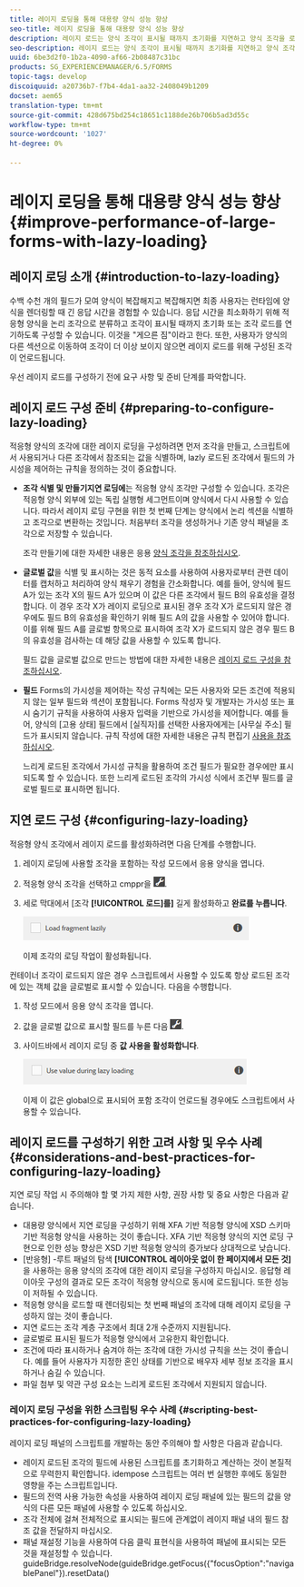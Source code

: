 ```yaml
---
title: 레이지 로딩을 통해 대용량 양식 성능 향상
seo-title: 레이지 로딩을 통해 대용량 양식 성능 향상
description: 레이지 로드는 양식 조각이 표시될 때까지 초기화를 지연하고 양식 조각을 로딩하여 크고 복잡한 적응형 양식의 성능을 크게 향상시켜 줍니다.
seo-description: 레이지 로드는 양식 조각이 표시될 때까지 초기화를 지연하고 양식 조각을 로딩하여 크고 복잡한 적응형 양식의 성능을 크게 향상시켜 줍니다.
uuid: 6be3d2f0-1b2a-4090-af66-2b08487c31bc
products: SG_EXPERIENCEMANAGER/6.5/FORMS
topic-tags: develop
discoiquuid: a20736b7-f7b4-4da1-aa32-2408049b1209
docset: aem65
translation-type: tm+mt
source-git-commit: 428d675bd254c18651c1188de26b706b5ad3d55c
workflow-type: tm+mt
source-wordcount: '1027'
ht-degree: 0%

---
```



# 레이지 로딩을 통해 대용량 양식 성능 향상{#improve-performance-of-large-forms-with-lazy-loading}

## 레이지 로딩 소개 {#introduction-to-lazy-loading}

수백 수천 개의 필드가 모여 양식이 복잡해지고 복잡해지면 최종 사용자는 런타임에 양식을 렌더링할 때 긴 응답 시간을 경험할 수 있습니다. 응답 시간을 최소화하기 위해 적응형 양식을 논리 조각으로 분류하고 조각이 표시될 때까지 초기화 또는 조각 로드를 연기하도록 구성할 수 있습니다. 이것을 &quot;게으른 짐&quot;이라고 한다. 또한, 사용자가 양식의 다른 섹션으로 이동하여 조각이 더 이상 보이지 않으면 레이지 로드를 위해 구성된 조각이 언로드됩니다.

우선 레이지 로드를 구성하기 전에 요구 사항 및 준비 단계를 파악합니다.

## 레이지 로드 구성 준비 {#preparing-to-configure-lazy-loading}

적응형 양식의 조각에 대한 레이지 로딩을 구성하려면 먼저 조각을 만들고, 스크립트에서 사용되거나 다른 조각에서 참조되는 값을 식별하며, lazly 로드된 조각에서 필드의 가시성을 제어하는 규칙을 정의하는 것이 중요합니다.

* **조각 식별 및 만들기지연 로딩에**&#x200B;는 적응형 양식 조각만 구성할 수 있습니다. 조각은 적응형 양식 외부에 있는 독립 실행형 세그먼트이며 양식에서 다시 사용할 수 있습니다. 따라서 레이지 로딩 구현을 위한 첫 번째 단계는 양식에서 논리 섹션을 식별하고 조각으로 변환하는 것입니다. 처음부터 조각을 생성하거나 기존 양식 패널을 조각으로 저장할 수 있습니다.

   조각 만들기에 대한 자세한 내용은 응용 [양식 조각을 참조하십시오](../../forms/using/adaptive-form-fragments.md).

* **글로벌 값**&#x200B;을 식별 및 표시하는 것은 동적 요소를 사용하여 사용자로부터 관련 데이터를 캡처하고 처리하여 양식 채우기 경험을 간소화합니다. 예를 들어, 양식에 필드 A가 있는 조각 X의 필드 A가 있으며 이 값은 다른 조각에서 필드 B의 유효성을 결정합니다. 이 경우 조각 X가 레이지 로딩으로 표시된 경우 조각 X가 로드되지 않은 경우에도 필드 B의 유효성을 확인하기 위해 필드 A의 값을 사용할 수 있어야 합니다. 이를 위해 필드 A를 글로벌 항목으로 표시하여 조각 X가 로드되지 않은 경우 필드 B의 유효성을 검사하는 데 해당 값을 사용할 수 있도록 합니다.

   필드 값을 글로벌 값으로 만드는 방법에 대한 자세한 내용은 [레이지 로드 구성을 참조하십시오](../../forms/using/lazy-loading-adaptive-forms.md#p-configuring-lazy-loading-p).

* **필드** Forms의 가시성을 제어하는 작성 규칙에는 모든 사용자와 모든 조건에 적용되지 않는 일부 필드와 섹션이 포함됩니다. Forms 작성자 및 개발자는 가시성 또는 표시 숨기기 규칙을 사용하여 사용자 입력을 기반으로 가시성을 제어합니다. 예를 들어, 양식의 [고용 상태] 필드에서 [실직자]를 선택한 사용자에게는 [사무실 주소] 필드가 표시되지 않습니다. 규칙 작성에 대한 자세한 내용은 규칙 편집기 [사용을 참조하십시오](../../forms/using/rule-editor.md).

   느리게 로드된 조각에서 가시성 규칙을 활용하여 조건 필드가 필요한 경우에만 표시되도록 할 수 있습니다. 또한 느리게 로드된 조각의 가시성 식에서 조건부 필드를 글로벌 필드로 표시하면 됩니다.

## 지연 로드 구성 {#configuring-lazy-loading}

적응형 양식 조각에서 레이지 로드를 활성화하려면 다음 단계를 수행합니다.

1. 레이지 로딩에 사용할 조각을 포함하는 작성 모드에서 응용 양식을 엽니다.
1. 적응형 양식 조각을 선택하고 cmppr을 ![누릅니다](assets/cmppr.png).
1. 세로 막대에서 [조각 **[!UICONTROL 로드]를]** 길게 활성화하고 **완료를 누릅니다**.

   ![적응형 양식 조각에 대해 레이지 로딩 사용](assets/lazy-loading-fragment.png)

   이제 조각의 로딩 작업이 활성화됩니다.

컨테이너 조각이 로드되지 않은 경우 스크립트에서 사용할 수 있도록 항상 로드된 조각에 있는 객체 값을 글로벌로 표시할 수 있습니다. 다음을 수행합니다.

1. 작성 모드에서 응용 양식 조각을 엽니다.
1. 값을 글로벌 값으로 표시할 필드를 누른 다음 ![cmppr을 누릅니다](assets/cmppr.png).
1. 사이드바에서 레이지 로딩 중 **값 사용을 활성화합니다**.

   ![사이드바의 레이지 로딩 필드](assets/enable-lazy-loading.png)

   이제 이 값은 global으로 표시되어 포함 조각이 언로드될 경우에도 스크립트에서 사용할 수 있습니다.

## 레이지 로드를 구성하기 위한 고려 사항 및 우수 사례 {#considerations-and-best-practices-for-configuring-lazy-loading}

지연 로딩 작업 시 주의해야 할 몇 가지 제한 사항, 권장 사항 및 중요 사항은 다음과 같습니다.

* 대용량 양식에서 지연 로딩을 구성하기 위해 XFA 기반 적응형 양식에 XSD 스키마 기반 적응형 양식을 사용하는 것이 좋습니다. XFA 기반 적응형 양식의 지연 로딩 구현으로 인한 성능 향상은 XSD 기반 적응형 양식의 증가보다 상대적으로 낮습니다.
* [반응형] -루트 패널의 탐색 **[!UICONTROL 레이아웃 없이 한 페이지에서 모든 것]** 을 사용하는 응용 양식의 조각에 대한 레이지 로딩을 구성하지 마십시오. 응답형 레이아웃 구성의 결과로 모든 조각이 적응형 양식으로 동시에 로드됩니다. 또한 성능이 저하될 수 있습니다.
* 적응형 양식을 로드할 때 렌더링되는 첫 번째 패널의 조각에 대해 레이지 로딩을 구성하지 않는 것이 좋습니다.
* 지연 로드는 조각 계층 구조에서 최대 2개 수준까지 지원됩니다.
* 글로벌로 표시된 필드가 적응형 양식에서 고유한지 확인합니다.
* 조건에 따라 표시하거나 숨겨야 하는 조각에 대한 가시성 규칙을 쓰는 것이 좋습니다. 예를 들어 사용자가 지정한 혼인 상태를 기반으로 배우자 세부 정보 조각을 표시하거나 숨길 수 있습니다.
* 파일 첨부 및 약관 구성 요소는 느리게 로드된 조각에서 지원되지 않습니다.

### 레이지 로딩 구성을 위한 스크립팅 우수 사례 {#scripting-best-practices-for-configuring-lazy-loading}

레이지 로딩 패널의 스크립트를 개발하는 동안 주의해야 할 사항은 다음과 같습니다.

* 레이지 로드된 조각의 필드에 사용된 스크립트를 초기화하고 계산하는 것이 본질적으로 무력한지 확인합니다. idempose 스크립트는 여러 번 실행한 후에도 동일한 영향을 주는 스크립트입니다.
* 필드의 전역 사용 가능한 속성을 사용하여 레이지 로딩 패널에 있는 필드의 값을 양식의 다른 모든 패널에 사용할 수 있도록 하십시오.
* 조각 전체에 걸쳐 전체적으로 표시되는 필드에 관계없이 레이지 패널 내의 필드 참조 값을 전달하지 마십시오.
* 패널 재설정 기능을 사용하여 다음 클릭 표현식을 사용하여 패널에 표시되는 모든 것을 재설정할 수 있습니다.\
   guideBridge.resolveNode(guideBridge.getFocus({&quot;focusOption&quot;:&quot;navigablePanel&quot;}).resetData()

